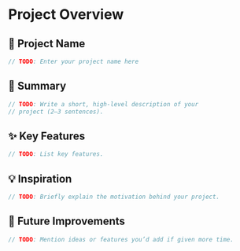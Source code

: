 # Project Overview

## 🎯 Project Name
``` c
// TODO: Enter your project name here
```

## 🚀 Summary
``` c
// TODO: Write a short, high-level description of your
// project (2–3 sentences).
```

## ✨ Key Features
``` c
// TODO: List key features.
```

## 💡 Inspiration
``` c
// TODO: Briefly explain the motivation behind your project.
```

## 📌 Future Improvements
``` c
// TODO: Mention ideas or features you’d add if given more time.
```
